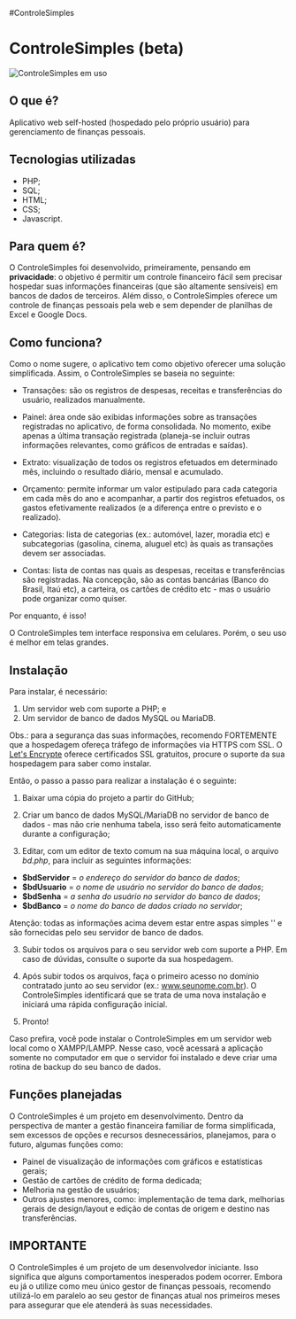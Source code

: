#ControleSimples

# ControleSimples (beta)

![ControleSimples em uso](https://i.imgur.com/QYx8Jsd.gif)

## O que é?

Aplicativo web self-hosted (hospedado pelo próprio usuário) para gerenciamento de finanças pessoais.

## Tecnologias utilizadas

- PHP;
- SQL;
- HTML;
- CSS;
- Javascript.

## Para quem é?

O ControleSimples foi desenvolvido, primeiramente, pensando em **privacidade**: o objetivo é permitir um controle financeiro fácil sem precisar hospedar suas informações financeiras (que são altamente sensíveis) em bancos de dados de terceiros. Além disso, o ControleSimples oferece um controle de finanças pessoais pela web e sem depender de planilhas de Excel e Google Docs.

## Como funciona?

Como o nome sugere, o aplicativo tem como objetivo oferecer uma solução simplificada. Assim, o ControleSimples se baseia no seguinte:

- Transações: são os registros de despesas, receitas e transferências do usuário, realizados manualmente.

- Painel: área onde são exibidas informações sobre as transações registradas no aplicativo, de forma consolidada. No momento, exibe apenas a última transação registrada (planeja-se incluir outras informações relevantes, como gráficos de entradas e saídas).

- Extrato: visualização de todos os registros efetuados em determinado mês, incluindo o resultado diário, mensal e acumulado.

- Orçamento: permite informar um valor estipulado para cada categoria em cada mês do ano e acompanhar, a partir dos registros efetuados, os gastos efetivamente realizados (e a diferença entre o previsto e o realizado).

- Categorias: lista de categorias (ex.: automóvel, lazer, moradia etc) e subcategorias (gasolina, cinema, aluguel etc) às quais as transações devem ser associadas.

- Contas: lista de contas nas quais as despesas, receitas e transferências são registradas. Na concepção, são as contas bancárias (Banco do Brasil, Itaú etc), a carteira, os cartões de crédito etc - mas o usuário pode organizar como quiser.

Por enquanto, é isso!

O ControleSimples tem interface responsiva em celulares. Porém, o seu uso é melhor em telas grandes.

## Instalação

Para instalar, é necessário:

1. Um servidor web com suporte a PHP; e
2. Um servidor de banco de dados MySQL ou MariaDB.

Obs.: para a segurança das suas informações, recomendo FORTEMENTE que a hospedagem ofereça tráfego de informações via HTTPS com SSL. O [Let's Encrypte](https://letsencrypt.org/) oferece certificados SSL gratuitos, procure o suporte da sua hospedagem para saber como instalar.

Então, o passo a passo para realizar a instalação é o seguinte:

1. Baixar uma cópia do projeto a partir do GitHub;

1. Criar um banco de dados MySQL/MariaDB no servidor de banco de dados - mas não crie nenhuma tabela, isso será feito automaticamente durante a configuração;

1. Editar, com um editor de texto comum na sua máquina local, o arquivo _bd.php_, para incluir as seguintes informações:

- **$bdServidor** = _o endereço do servidor do banco de dados_;
- **$bdUsuario** = _o nome de usuário no servidor do banco de dados_;
- **$bdSenha** = _a senha do usuário no servidor do banco de dados_;
- **$bdBanco** = _o nome do banco de dados criado no servidor_;

Atenção: todas as informações acima devem estar entre aspas simples '' e são fornecidas pelo seu servidor de banco de dados.

3. Subir todos os arquivos para o seu servidor web com suporte a PHP. Em caso de dúvidas, consulte o suporte da sua hospedagem.

4. Após subir todos os arquivos, faça o primeiro acesso no domínio contratado junto ao seu servidor (ex.: www.seunome.com.br). O ControleSimples identificará que se trata de uma nova instalação e iniciará uma rápida configuração inicial.

5. Pronto!

Caso prefira, você pode instalar o ControleSimples em um servidor web local como o XAMPP/LAMPP. Nesse caso, você acessará a aplicação somente no computador em que o servidor foi instalado e deve criar uma rotina de backup do seu banco de dados.

## Funções planejadas

O ControleSimples é um projeto em desenvolvimento. Dentro da perspectiva de manter a gestão financeira familiar de forma simplificada, sem excessos de opções e recursos desnecessários, planejamos, para o futuro, algumas funções como:

- Painel de visualização de informações com gráficos e estatísticas gerais;
- Gestão de cartões de crédito de forma dedicada;
- Melhoria na gestão de usuários;
- Outros ajustes menores, como: implementação de tema dark, melhorias gerais de design/layout e edição de contas de origem e destino nas transferências.

## IMPORTANTE

O ControleSimples é um projeto de um desenvolvedor iniciante. Isso significa que alguns comportamentos inesperados podem ocorrer. Embora eu já o utilize como meu único gestor de finanças pessoais, recomendo utilizá-lo em paralelo ao seu gestor de finanças atual nos primeiros meses para assegurar que ele atenderá às suas necessidades.
